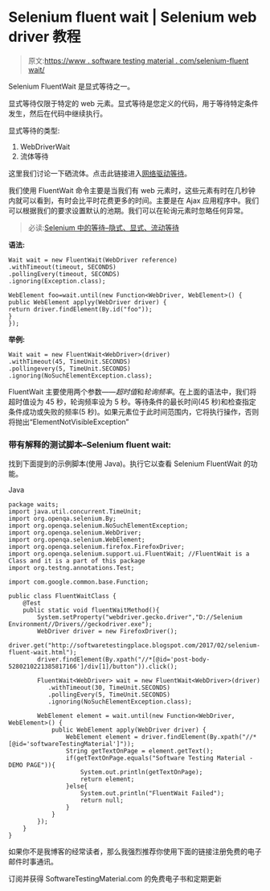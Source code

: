 # Selenium fluent wait | Selenium web driver 教程

> 原文:[https://www . software testing material . com/selenium-fluent wait/](https://www.softwaretestingmaterial.com/selenium-fluentwait/)

Selenium FluentWait 是显式等待之一。

显式等待仅限于特定的 web 元素。显式等待是您定义的代码，用于等待特定条件发生，然后在代码中继续执行。

显式等待的类型:

1.  WebDriverWait
2.  流体等待

这里我们讨论一下硒流体。点击此链接进入[网络驱动等待](https://www.softwaretestingmaterial.com/webdriverwait-selenium-webdriver)。

我们使用 FluentWait 命令主要是当我们有 web 元素时，这些元素有时在几秒钟内就可以看到，有时会比平时花费更多的时间。主要是在 Ajax 应用程序中。我们可以根据我们的要求设置默认的池期。我们可以在轮询元素时忽略任何异常。

> 必读:[Selenium 中的等待–隐式、显式、流动等待](https://www.softwaretestingmaterial.com/selenium-wait-commands)

**语法:**

```
Wait wait = new FluentWait(WebDriver reference)
.withTimeout(timeout, SECONDS)
.pollingEvery(timeout, SECONDS)
.ignoring(Exception.class);

WebElement foo=wait.until(new Function<WebDriver, WebElement>() {
public WebElement applyy(WebDriver driver) {
return driver.findElement(By.id("foo"));
}
});
```

**举例:**

```
Wait wait = new FluentWait<WebDriver>(driver)
.withTimeout(45, TimeUnit.SECONDS)
.pollingevery(5, TimeUnit.SECONDS)
.ignoring(NoSuchElementException.class);
```

FluentWait 主要使用两个参数——*超时值*和*轮询频率*。在上面的语法中，我们将超时值设为 45 秒，轮询频率设为 5 秒。等待条件的最长时间(45 秒)和检查指定条件成功或失败的频率(5 秒)。如果元素位于此时间范围内，它将执行操作，否则将抛出“ElementNotVisibleException”

### **带有解释的测试脚本–Selenium fluent wait:**

找到下面提到的示例脚本(使用 Java)。执行它以查看 Selenium FluentWait 的功能。

Java

```
package waits;
import java.util.concurrent.TimeUnit;
import org.openqa.selenium.By;
import org.openqa.selenium.NoSuchElementException;
import org.openqa.selenium.WebDriver;
import org.openqa.selenium.WebElement;
import org.openqa.selenium.firefox.FirefoxDriver;
import org.openqa.selenium.support.ui.FluentWait; //FluentWait is a Class and it is a part of this package
import org.testng.annotations.Test;

import com.google.common.base.Function;

public class FluentWaitClass {
	@Test
	public static void fluentWaitMethod(){
		System.setProperty("webdriver.gecko.driver","D://Selenium Environment//Drivers//geckodriver.exe");
		WebDriver driver = new FirefoxDriver();
		driver.get("http://softwaretestingplace.blogspot.com/2017/02/selenium-fluent-wait.html");
		driver.findElement(By.xpath("//*[@id='post-body-5280210221385817166']/div[1]/button")).click();

		FluentWait<WebDriver> wait = new FluentWait<WebDriver>(driver)
	       .withTimeout(30, TimeUnit.SECONDS)
	       .pollingEvery(5, TimeUnit.SECONDS)
	       .ignoring(NoSuchElementException.class);

		WebElement element = wait.until(new Function<WebDriver, WebElement>() {
			public WebElement apply(WebDriver driver) {
				WebElement element = driver.findElement(By.xpath("//*[@id='softwareTestingMaterial']"));
				String getTextOnPage = element.getText();
				if(getTextOnPage.equals("Software Testing Material - DEMO PAGE")){
					System.out.println(getTextOnPage);
					return element;
				}else{
					System.out.println("FluentWait Failed");
					return null;
				}
			}
		});
	}
}
```

如果你不是我博客的经常读者，那么我强烈推荐你使用下面的链接注册免费的电子邮件时事通讯。

订阅并获得 SoftwareTestingMaterial.com 的免费电子书和定期更新